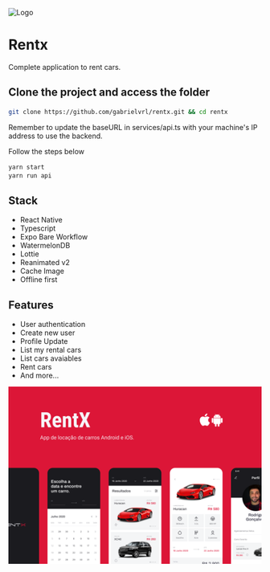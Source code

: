 ![Logo](.github/images/logo.png)

# Rentx
Complete application to rent cars.

## Clone the project and access the folder
```bash
git clone https://github.com/gabrielvrl/rentx.git && cd rentx
```
Remember to update the baseURL in services/api.ts with your machine's IP address to use the backend.

Follow the steps below
```bash
yarn start
yarn run api
```

## Stack

- React Native
- Typescript
- Expo Bare Workflow
- WatermelonDB
- Lottie
- Reanimated v2
- Cache Image
- Offline first

## Features

- User authentication 
- Create new user
- Profile Update
- List my rental cars
- List cars avaiables
- Rent cars
- And more...

![App Screenshot](.github/images/cover.png)


